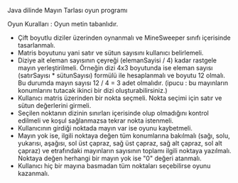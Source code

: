 Java dilinde Mayın Tarlası oyun programı



Oyun Kuralları :
Oyun metin tabanlıdır.

-  Çift boyutlu diziler üzerinden oynanmalı ve MineSweeper sınıfı içerisinde tasarlanmalı.
-  Matris boyutunu yani satır ve sütun sayısını kullanıcı belirlemeli.
-  Diziye ait eleman sayısının çeyreği (elemanSayisi / 4) kadar rastgele mayın yerleştirilmeli. Örneğin dizi 4x3 boyutunda ise eleman sayısı (satırSayısı * sütunSayısı) formülü ile hesaplanmalı ve boyutu 12 olmalı. Bu durumda mayın sayısı 12 / 4 = 3 adet olmalıdır. (ipucu : bu mayınların konumlarını tutacak ikinci bir dizi oluşturabilirsiniz.)
-  Kullanıcı matris üzerinden bir nokta seçmeli. Nokta seçimi için satır ve sütun değerlerini girmeli.
-  Seçilen noktanın dizinin sınırları içerisinde olup olmadığını kontrol edilmeli ve koşul sağlanmazsa tekrar nokta istenmeli.
-  Kullanıcının girdiği noktada mayın var ise oyunu kaybetmeli.
-  Mayın yok ise, ilgili noktaya değen tüm konumlarına bakılmalı (sağı, solu, yukarısı, aşağısı, sol üst çapraz, sağ üst çapraz, sağ alt çapraz, sol alt çapraz) ve etrafındaki mayınların sayısının toplamı ilgili noktaya yazılmalı. Noktaya değen herhangi bir mayın yok ise "0" değeri atanmalı.
-  Kullanıcı hiç bir mayına basmadan tüm noktaları seçebilirse oyunu kazanmalı.



